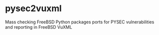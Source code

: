 # pysec2vuxml
Mass checking FreeBSD Python packages ports for PYSEC vulnerabilities and reporting in FreeBSD VuXML
